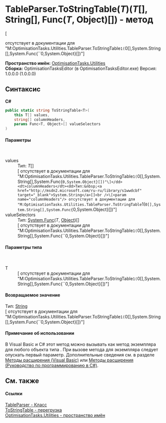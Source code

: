 # TableParser.ToStringTable(*T*)(*T*[], String[], Func(*T*, Object)[]) - метод
 

\[<summary> отсутствует в документации для "M:OptimisationTasks.Utilities.TableParser.ToStringTable``1(``0[],System.String[],System.Func{``0,System.Object}[])"\]

**Пространство имён:**&nbsp;<a href="N_OptimisationTasks_Utilities">OptimisationTasks.Utilities</a><br />**Сборка:**&nbsp;OptimisationTasksEditor (в OptimisationTasksEditor.exe) Версия: 1.0.0.0 (1.0.0.0)

## Синтаксис

**C#**<br />
``` C#
public static string ToStringTable<T>(
	this T[] values,
	string[] columnHeaders,
	params Func<T, Object>[] valueSelectors
)

```


#### Параметры
&nbsp;<dl><dt>values</dt><dd>Тип:&nbsp;*T*[]<br />\[<param name="values"/> отсутствует в документации для "M:OptimisationTasks.Utilities.TableParser.ToStringTable``1(``0[],System.String[],System.Func{``0,System.Object}[])"\]</dd><dt>columnHeaders</dt><dd>Тип:&nbsp;<a href="http://msdn2.microsoft.com/ru-ru/library/s1wwdcbf" target="_blank">System.String</a>[]<br />\[<param name="columnHeaders"/> отсутствует в документации для "M:OptimisationTasks.Utilities.TableParser.ToStringTable``1(``0[],System.String[],System.Func{``0,System.Object}[])"\]</dd><dt>valueSelectors</dt><dd>Тип:&nbsp;<a href="http://msdn2.microsoft.com/ru-ru/library/bb549151" target="_blank">System.Func</a>(*T*, <a href="http://msdn2.microsoft.com/ru-ru/library/e5kfa45b" target="_blank">Object</a>)[]<br />\[<param name="valueSelectors"/> отсутствует в документации для "M:OptimisationTasks.Utilities.TableParser.ToStringTable``1(``0[],System.String[],System.Func{``0,System.Object}[])"\]</dd></dl>

#### Параметры типа
&nbsp;<dl><dt>T</dt><dd>\[<typeparam name="T"/> отсутствует в документации для "M:OptimisationTasks.Utilities.TableParser.ToStringTable``1(``0[],System.String[],System.Func{``0,System.Object}[])"\]</dd></dl>

#### Возвращаемое значение
Тип:&nbsp;<a href="http://msdn2.microsoft.com/ru-ru/library/s1wwdcbf" target="_blank">String</a><br />\[<returns> отсутствует в документации для "M:OptimisationTasks.Utilities.TableParser.ToStringTable``1(``0[],System.String[],System.Func{``0,System.Object}[])"\]

#### Примечание об использовании
В Visual Basic и C# этот метод можно вызывать как метод экземпляра для любого объекта типа . При вызове метода для экземпляра следует опускать первый параметр. Дополнительные сведения см. в разделе <a href="http://msdn.microsoft.com/ru-ru/library/bb384936.aspx" target="_blank">Методы расширения (Visual Basic)</a> или <a href="http://msdn.microsoft.com/ru-ru/library/bb383977.aspx" target="_blank">Методы расширения (Руководство по программированию в C#)</a>.

## См. также


#### Ссылки
<a href="T_OptimisationTasks_Utilities_TableParser">TableParser - Класс</a><br /><a href="Overload_OptimisationTasks_Utilities_TableParser_ToStringTable">ToStringTable - перегрузка</a><br /><a href="N_OptimisationTasks_Utilities">OptimisationTasks.Utilities - пространство имён</a><br />